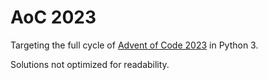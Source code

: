 # AoC 2023

Targeting the full cycle of [Advent of Code 2023](https://adventofcode.com/2023) in Python 3.

Solutions not optimized for readability.
